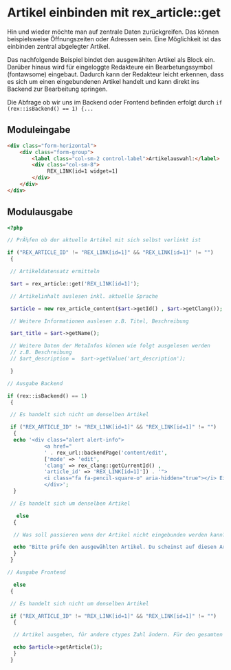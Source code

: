 # Artikel einbinden mit rex_article::get

Hin und wieder möchte man auf zentrale Daten zurückgreifen. Das können beispielsweise Öffnungszeiten oder Adressen sein. 
Eine Möglichkeit ist das einbinden zentral abgelegter Artikel. 

Das nachfolgende Beispiel bindet den ausgewählten Artikel als Block ein. Darüber hinaus wird für eingeloggte Redakteure ein Bearbetungssymbol (fontawsome) eingebaut. 
Dadurch kann der Redakteur leicht erkennen, dass es sich um einen eingebundenen Artikel handelt und kann direkt ins Backend zur Bearbeitung springen. 

Die Abfrage ob wir uns im Backend oder Frontend befinden erfolgt durch `if (rex::isBackend() == 1) {...`

## Moduleingabe
```html
<div class="form-horizontal">
    <div class="form-group">
        <label class="col-sm-2 control-label">Artikelauswahl:</label>
        <div class="col-sm-8">
             REX_LINK[id=1 widget=1]
        </div>
    </div>
</div>
```

## Modulausgabe

```php
<?php

// PrÃ¼fen ob der aktuelle Artikel mit sich selbst verlinkt ist

if ("REX_ARTICLE_ID" != "REX_LINK[id=1]" && "REX_LINK[id=1]" != "")
 {

 // Artikeldatensatz ermitteln

 $art = rex_article::get('REX_LINK[id=1]');

 // Artikelinhalt auslesen inkl. aktuelle Sprache

 $article = new rex_article_content($art->getId() , $art->getClang());

 // Weitere Informationen auslesen z.B. Titel, Beschreibung

 $art_title = $art->getName();

 // Weitere Daten der MetaInfos können wie folgt ausgelesen werden
 // z.B. Beschreibung
 // $art_description =  $art->getValue('art_description');

 }

// Ausgabe Backend

if (rex::isBackend() == 1)
 {

 // Es handelt sich nicht um denselben Artikel

 if ("REX_ARTICLE_ID" != "REX_LINK[id=1]" && "REX_LINK[id=1]" != "")
  {
  echo '<div class="alert alert-info">
			<a href="
			' . rex_url::backendPage('content/edit', 
			['mode' => 'edit', 
			'clang' => rex_clang::getCurrentId() ,
			'article_id' => 'REX_LINK[id=1]']) . '">
			<i class="fa fa-pencil-square-o" aria-hidden="true"></i> Eingebundener Artikel: ' . $art->getName() . '</a>
			</div>';
  }

 // Es handelt sich um denselben Artikel

   else
  {

  // Was soll passieren wenn der Artikel nicht eingebunden werden kann?

  echo "Bitte prüfe den ausgewählten Artikel. Du scheinst auf diesen Artikel hier zu verlinken.";
  }
 }

// Ausgabe Frontend

  else
 {

 // Es handelt sich nicht um denselben Artikel

 if ("REX_ARTICLE_ID" != "REX_LINK[id=1]" && "REX_LINK[id=1]" != "")
  {

  // Artikel ausgeben, für andere ctypes Zahl ändern. Für den gesamten Artikel inkl. aller Ctypes, die 1 entfernen

  echo $article->getArticle(1);
  }
 }

```

